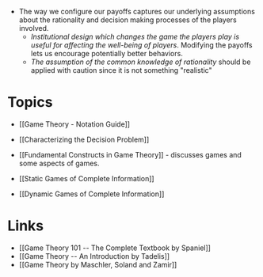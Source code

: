 
* The way we configure our payoffs captures our underlying assumptions about the rationality and decision making processes of the players involved.
	* *Institutional design which changes the game the players play is useful for affecting the well-being of players*. Modifying the payoffs lets us encourage potentially better behaviors.
	* *The assumption of the common knowledge of rationality* should be applied with caution since it is not something "realistic"
# Topics 
* [[Game Theory - Notation Guide]]

* [[Characterizing the Decision Problem]]
* [[Fundamental Constructs in Game Theory]] - discusses games and some aspects of games. 

* [[Static Games of Complete Information]]
* [[Dynamic Games of Complete Information]]
# Links 
* [[Game Theory 101 -- The Complete Textbook by Spaniel]]
* [[Game Theory -- An Introduction by Tadelis]]
* [[Game Theory by Maschler, Soland and Zamir]]